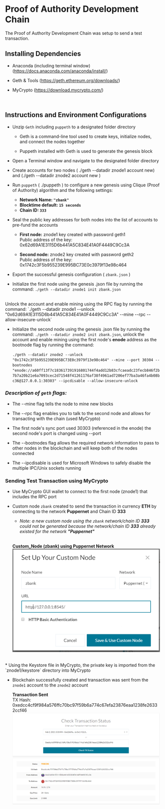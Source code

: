 # Proof of Authority Development Chain

The Proof of Authority Development Chain was setup to send a test transaction.

## Installing Dependencies

* Anaconda (including terminal window) (https://docs.anaconda.com/anaconda/install/)

* Geth & Tools (https://geth.ethereum.org/downloads/)

* MyCrypto (https://download.mycrypto.com/)

<br>

## Instructions and Environment Configurations

* Unzip `Geth` including `puppeth` to a designated folder directory 
    * Geth is a command-line tool used to create keys, initialize nodes, and connect the nodes together

    * Puppeth installed with Geth is used to generate the genesis block

* Open a Terminal window and navigate to the designated folder directory 

* Create accounts for two nodes ( ./geth --datadir znode1 account new) and (./geth --datadir znode2 account new )

* Run `puppeth` ( ./puppeth ) to configure a new genesis using Clique (Proof of Authority) algorithm and the following settings:
    * **Network Name: `"zbank"`** 
    * **Blocktime default: `15 seconds`**
    * **Chain ID: `333`**

* Seal the public key addresses for both nodes into the list of accounts to pre-fund the accounts
    * **First node:**  znode1 key created with password geth1<br>
    Public address of the key:   0x62d69A1E3115D6b441A5C834E41A0F4449C9Cc3A

    * **Second node:**  znode2 key created with password geth2<br>
Public address of the key:  0x1742c3F5b955239E995BC73E0c3979f13e98c464

* Export the successful genesis configuration ( `zbank.json` )

* Initialize the first node using the genesis .json file by running the command: `./geth --datadir znode1 init zbank.json`
<br>
Unlock the account and enable mining using the RPC flag by running the command: `./geth --datadir znode1 --unlock "0x62d69A1E3115D6b441A5C834E41A0F4449C9Cc3A" --mine --rpc --allow-insecure-unlock`

* Initialize the second node using the genesis .json file by running the command: `./geth --datadir znode2 init zbank.json`, unlock the account and enable mining using the first node's **enode** address as the bootnode flag by running the command: 

    `./geth --datadir znode2 --unlock "0x1742c3F5b955239E995BC73E0c3979f13e98c464" --mine --port 30304 --bootnodes "enode://a60ff13f7c183617391916801744f4add12b83cfcaeadc23fecb846f2b7b7a20b21e6a7093cec2d71548f41261176af38f4961ad7206ef77ba3a46fa4b08bc36@127.0.0.1:30303" --ipcdisable --allow-insecure-unlock`

### *Description of `geth` flags:* 
* The --mine flag tells the node to mine new blocks

* The --rpc flag enables you to talk to the second node and allows for transacting with the chain (used MyCrypto)

* The first node's sync port used 30303 (referenced in the enode) the second node's port is changed using --port

* The --bootnodes flag allows the required network information to pass to other nodes in the blockchain and will keep both of the nodes connected

* The --ipcdisable is used for Microsoft Windows to safely disable the multiple IPC/Unix sockets running


### Sending Test Transaction using MyCrypto

* Use MyCrypto GUI wallet to connect to the first node (znode1) that includes the RPC port

* Custom node `zbank` created to send the transaction in currency **ETH** by connecting to the network **Puppernet** and Chain ID **333** 
    * *Note: a new custom node using the `zbank` network/chain ID **333** could not be  generated because the network/chain ID **333** already existed for the network **"Puppernet"***
    <br>

    **Custom_Node (zbank) using Puppernet Network**
    ![](/Screenshots/custom_node_rev.png)

<br>
* Using the Keystore file in MyCrypto, the private key is imported from the `znode1/keystore` directory into MyCrypto

* Blockchain successfully created and transaction was sent from the `znode1` account to the `znode2` account

    **Transaction Sent** <br>
    TX Hash: 0xedcc4cf9f984a576ffc70bc97f59b6a774c67efa23876eaa1238fe26332ccf46
    ![TX_metadata](/Screenshots/TX_metadata.png)

